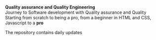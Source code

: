 **Quality assurance and Quality Engineering**<br>
Journey to Software development with Quality assurance and Quality<br>
Starting from scratch to being a pro, from a beginner in HTML and CSS, Javascript to a **pro**<br>

The repository contains daily updates<br>
